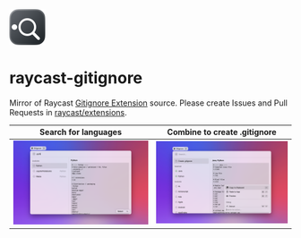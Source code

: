 <img src="assets/command-icon.png" width="64">

# raycast-gitignore

Mirror of Raycast [Gitignore Extension](https://www.raycast.com/daniel-stoneuk/gitignore) source. Please create Issues and Pull Requests in [raycast/extensions](https://github.com/raycast/extensions).

| Search for languages           | Combine to create .gitignore   |
| ------------------------------ | ------------------------------ |
| ![](metadata/gitignore-01.png) | ![](metadata/gitignore-02.png) |
